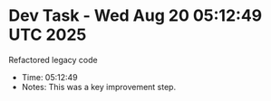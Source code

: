 # Dev Task - Wed Aug 20 05:12:49 UTC 2025
Refactored legacy code
- Time: 05:12:49
- Notes: This was a key improvement step.
